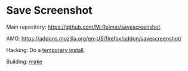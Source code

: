 Save Screenshot
====================

Main repository: https://github.com/M-Reimer/savescreenshot.

AMO: https://addons.mozilla.org/en-US/firefox/addon/savescreenshot/

Hacking: Do a [temporary install](https://developer.mozilla.org/en-US/Add-ons/WebExtensions/Temporary_Installation_in_Firefox).

Building: [make](https://www.gnu.org/software/make/)
